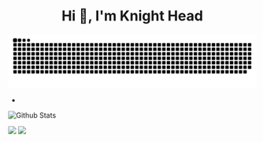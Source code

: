 <h1 align="center">Hi 👋, I'm Knight Head</h1>

<picture>
  <source
    media="(prefers-color-scheme: dark)"
    srcset="https://raw.githubusercontent.com/platane/snk/output/github-contribution-grid-snake-dark.svg"
  />
  <source
    media="(prefers-color-scheme: light)"
    srcset="https://raw.githubusercontent.com/platane/snk/output/github-contribution-grid-snake.svg"
  />
  <img
    alt="github contribution grid snake animation"
    src="https://raw.githubusercontent.com/platane/snk/output/github-contribution-grid-snake.svg"
  />
</picture>

-

![Github Stats](https://github-readme-stats.vercel.app/api?username=knighthead12&bg_color=30,e96443,904e95&title_color=fff&text_color=fff)

![](https://raw.githubusercontent.com/knighthead12/github-stats-transparent/output/generated/overview.svg)
![](https://raw.githubusercontent.com/knighthead12/github-stats-transparent/output/generated/languages.svg)

